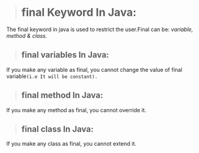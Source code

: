 > # final Keyword In Java:

The final keyword in java is used to restrict the user.Final can be: *variable, method & class*.

> ## final variables In Java:

If you make any variable as final, you cannot change the value of final variable`(i.e It will be constant).`

> ## final method In Java:

If you make any method as final, you cannot override it.

> ## final class In Java:

If you make any class as final, you cannot extend it.